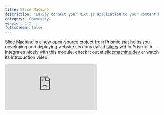 ```yaml
---
title: Slice Machine
description: 'Easily connect your Nuxt.js application to your content hosted on Prismic'
category: 'Community'
version: 1.2
fullscreen: false
---
```


Slice Machine is a new open-source project from Prismic that helps you developing and deploying website sections called [slices](https://prismic.io/feature/dynamic-layout-content-components) within Prismic. It integrates nicely with this module, check it out at [slicemachine.dev](https://slicemachine.dev) or watch its introduction video:

<div class="relative w-full h-0" style="padding-bottom: 56.25%;">
  <iframe class="absolute inset-0 w-full h-full" src="https://www.youtube.com/embed/iewZXv94XGY" frameborder="0" allow="accelerometer; autoplay; encrypted-media; gyroscope; picture-in-picture" allowfullscreen></iframe>
</div>
